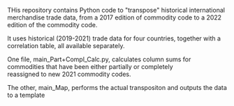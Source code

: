 THis repository contains Python code to "transpose" historical international merchandise trade data, from a 2017 edition of 
commodity code to a 2022 edition of the commodity code. 

It uses historical (2019-2021) trade data for four countries, together with a correlation table, all available separately.

One file, main_Part+Compl_Calc.py, calculates column sums for commodities that have been either partially or completely  
reassigned to new 2021 commodity codes.

The other, main_Map, performs the actual transpositon and outputs the data to a template
